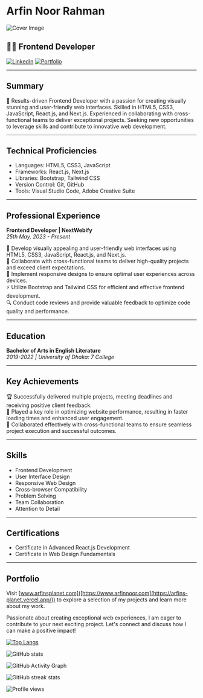  # Arfin Noor Rahman

![Cover Image](![image(https://cdn.sanity.io/images/ymxgha9c/production/67e13847a34fd31d15192fb3b1755b958c47e8a7-1584x396.png))

## 👨‍💻 Frontend Developer 

[![LinkedIn](https://img.shields.io/badge/LinkedIn-arfinnoorrahman-blue.svg)]([www.linkedin.com/in/arfinnoorrahman](https://www.linkedin.com/in/arfinnoorrahman))
[![Portfolio](https://img.shields.io/badge/Portfolio-arfinsplanet.com-green.svg)]([https://www.arfinsplanet.com](https://arfins-planet.vercel.app/))

---

## Summary

🚀 Results-driven Frontend Developer with a passion for creating visually stunning and user-friendly web interfaces. Skilled in HTML5, CSS3, JavaScript, React.js, and Next.js. Experienced in collaborating with cross-functional teams to deliver exceptional projects. Seeking new opportunities to leverage skills and contribute to innovative web development.

---

## Technical Proficiencies

- Languages: HTML5, CSS3, JavaScript
- Frameworks: React.js, Next.js
- Libraries: Bootstrap, Tailwind CSS
- Version Control: Git, GitHub
- Tools: Visual Studio Code, Adobe Creative Suite

---

## Professional Experience

**Frontend Developer | NextWebify** \
*25th May, 2023 - Present*

🔧 Develop visually appealing and user-friendly web interfaces using HTML5, CSS3, JavaScript, React.js, and Next.js. \
🤝 Collaborate with cross-functional teams to deliver high-quality projects and exceed client expectations. \
📱 Implement responsive designs to ensure optimal user experiences across devices. \
⚡ Utilize Bootstrap and Tailwind CSS for efficient and effective frontend development. \
🔍 Conduct code reviews and provide valuable feedback to optimize code quality and performance.

---

## Education

**Bachelor of Arts in English Literature** \
*2019-2022 | University of Dhaka: 7 College*

---

## Key Achievements

🏆 Successfully delivered multiple projects, meeting deadlines and receiving positive client feedback. \
🚀 Played a key role in optimizing website performance, resulting in faster loading times and enhanced user engagement. \
🤝 Collaborated effectively with cross-functional teams to ensure seamless project execution and successful outcomes.

---

## Skills

- Frontend Development
- User Interface Design
- Responsive Web Design
- Cross-browser Compatibility
- Problem Solving
- Team Collaboration
- Attention to Detail

---

## Certifications

- Certificate in Advanced React.js Development
- Certificate in Web Design Fundamentals

---

## Portfolio

Visit [www.arfinsplanet.com]([https://www.arfinnoor.com](https://arfins-planet.vercel.app/)) to explore a selection of my projects and learn more about my work.

Passionate about creating exceptional web experiences, I am eager to contribute to your next exciting project. Let's connect and discuss how I can make a positive impact!
 

[![Top Langs](https://github-readme-stats.vercel.app/api/top-langs/?username=arfin-web)](https://github.com/anuraghazra/github-readme-stats)

![GitHub stats](https://github-readme-stats.vercel.app/api?username=arfin-web&show_icons=true)  

![GitHub Activity Graph](https://activity-graph.herokuapp.com/graph?username=arfin-web)  

![GitHub streak stats](https://github-readme-streak-stats.herokuapp.com/?user=arfin-web)  

![Profile views](https://gpvc.arturio.dev/arfin-web)  

